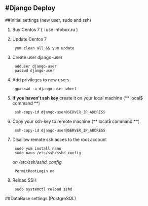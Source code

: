 #Django Deploy
---

##Initial settings (new user, sudo and ssh)

1. Buy Centos 7 ( i use infobox.ru )
2. Update Centos 7

        yum clean all && yum update


3. Create user django-user

        adduser django-user
        passwd django-user

4. Add privileges to new users

        gpasswd -a django-user wheel

5. **If you haven't ssh key** create it on your local machine (** local$ command **)

        ssh-copy-id django-user@SERVER_IP_ADDRESS

6. Copy your ssh-key to remote machine (** local$ command **)

        ssh-copy-id django-user@SERVER_IP_ADDRESS

7. Disallow remote ssh acces to the root account

        sudo yum install nano
        sudo nano /etc/ssh/sshd_config

    *on /etc/ssh/sshd_config* 
        
        PermitRootLogin no

8. Reload SSH

        sudo systemctl reload sshd

##DataBase settings (PostgreSQL)